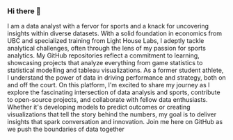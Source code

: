 ### Hi there 👋

I am a data analyst with a fervor for sports and a knack for uncovering insights within diverse datasets. With a solid foundation in economics from UBC and specialized training from Light House Labs, I adeptly tackle analytical challenges, often through the lens of my passion for sports analytics. My GitHub repositories reflect a commitment to learning, showcasing projects that analyze everything from game statistics to statistical modelling and tableau visualizations. As a former student athlete, I understand the power of data in driving performance and strategy, both on and off the court. On this platform, I'm excited to share my journey as I explore the fascinating intersection of data analysis and sports, contribute to open-source projects, and collaborate with fellow data enthusiasts. Whether it's developing models to predict outcomes or creating visualizations that tell the story behind the numbers, my goal is to deliver insights that spark conversation and innovation. Join me here on GitHub as we push the boundaries of data together
